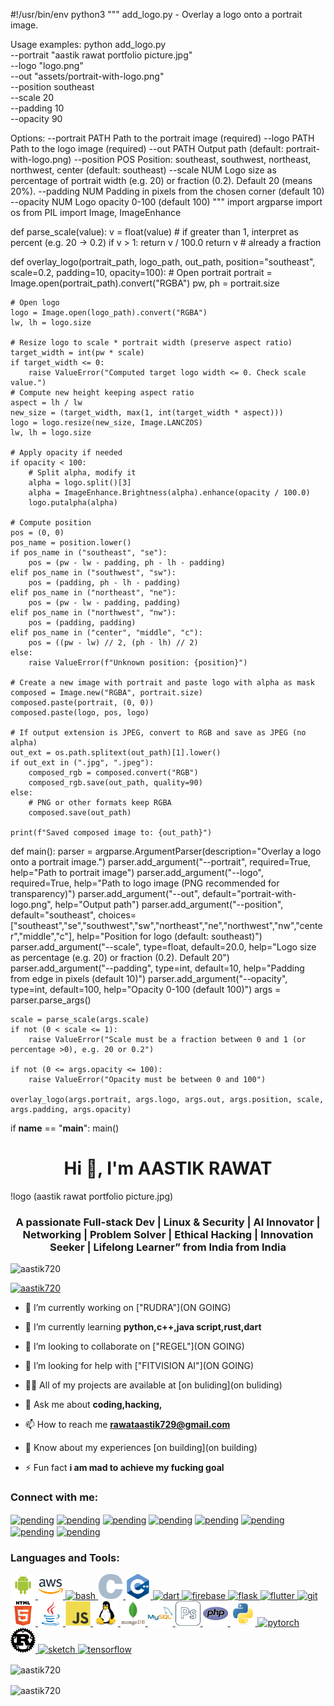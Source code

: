 #!/usr/bin/env python3
"""
add_logo.py - Overlay a logo onto a portrait image.

Usage examples:
  python add_logo.py \
    --portrait "aastik rawat portfolio picture.jpg" \
    --logo "logo.png" \
    --out "assets/portrait-with-logo.png" \
    --position southeast \
    --scale 20 \
    --padding 10 \
    --opacity 90

Options:
  --portrait  PATH   Path to the portrait image (required)
  --logo      PATH   Path to the logo image (required)
  --out       PATH   Output path (default: portrait-with-logo.png)
  --position POS    Position: southeast, southwest, northeast, northwest, center (default: southeast)
  --scale     NUM    Logo size as percentage of portrait width (e.g. 20) or fraction (0.2). Default 20 (means 20%).
  --padding   NUM    Padding in pixels from the chosen corner (default 10)
  --opacity   NUM    Logo opacity 0-100 (default 100)
"""
import argparse
import os
from PIL import Image, ImageEnhance

def parse_scale(value):
    v = float(value)
    # if greater than 1, interpret as percent (e.g. 20 -> 0.2)
    if v > 1:
        return v / 100.0
    return v  # already a fraction

def overlay_logo(portrait_path, logo_path, out_path,
                 position="southeast", scale=0.2, padding=10, opacity=100):
    # Open portrait
    portrait = Image.open(portrait_path).convert("RGBA")
    pw, ph = portrait.size

    # Open logo
    logo = Image.open(logo_path).convert("RGBA")
    lw, lh = logo.size

    # Resize logo to scale * portrait width (preserve aspect ratio)
    target_width = int(pw * scale)
    if target_width <= 0:
        raise ValueError("Computed target logo width <= 0. Check scale value.")
    # Compute new height keeping aspect ratio
    aspect = lh / lw
    new_size = (target_width, max(1, int(target_width * aspect)))
    logo = logo.resize(new_size, Image.LANCZOS)
    lw, lh = logo.size

    # Apply opacity if needed
    if opacity < 100:
        # Split alpha, modify it
        alpha = logo.split()[3]
        alpha = ImageEnhance.Brightness(alpha).enhance(opacity / 100.0)
        logo.putalpha(alpha)

    # Compute position
    pos = (0, 0)
    pos_name = position.lower()
    if pos_name in ("southeast", "se"):
        pos = (pw - lw - padding, ph - lh - padding)
    elif pos_name in ("southwest", "sw"):
        pos = (padding, ph - lh - padding)
    elif pos_name in ("northeast", "ne"):
        pos = (pw - lw - padding, padding)
    elif pos_name in ("northwest", "nw"):
        pos = (padding, padding)
    elif pos_name in ("center", "middle", "c"):
        pos = ((pw - lw) // 2, (ph - lh) // 2)
    else:
        raise ValueError(f"Unknown position: {position}")

    # Create a new image with portrait and paste logo with alpha as mask
    composed = Image.new("RGBA", portrait.size)
    composed.paste(portrait, (0, 0))
    composed.paste(logo, pos, logo)

    # If output extension is JPEG, convert to RGB and save as JPEG (no alpha)
    out_ext = os.path.splitext(out_path)[1].lower()
    if out_ext in (".jpg", ".jpeg"):
        composed_rgb = composed.convert("RGB")
        composed_rgb.save(out_path, quality=90)
    else:
        # PNG or other formats keep RGBA
        composed.save(out_path)

    print(f"Saved composed image to: {out_path}")

def main():
    parser = argparse.ArgumentParser(description="Overlay a logo onto a portrait image.")
    parser.add_argument("--portrait", required=True, help="Path to portrait image")
    parser.add_argument("--logo", required=True, help="Path to logo image (PNG recommended for transparency)")
    parser.add_argument("--out", default="portrait-with-logo.png", help="Output path")
    parser.add_argument("--position", default="southeast",
                        choices=["southeast","se","southwest","sw","northeast","ne","northwest","nw","center","middle","c"],
                        help="Position for logo (default: southeast)")
    parser.add_argument("--scale", type=float, default=20.0, help="Logo size as percentage (e.g. 20) or fraction (0.2). Default 20")
    parser.add_argument("--padding", type=int, default=10, help="Padding from edge in pixels (default 10)")
    parser.add_argument("--opacity", type=int, default=100, help="Opacity 0-100 (default 100)")
    args = parser.parse_args()

    scale = parse_scale(args.scale)
    if not (0 < scale <= 1):
        raise ValueError("Scale must be a fraction between 0 and 1 (or percentage >0), e.g. 20 or 0.2")

    if not (0 <= args.opacity <= 100):
        raise ValueError("Opacity must be between 0 and 100")

    overlay_logo(args.portrait, args.logo, args.out, args.position, scale, args.padding, args.opacity)

if __name__ == "__main__":
    main()<h1 align="center">Hi 👋, I'm AASTIK RAWAT</h1>
!logo (aastik rawat portfolio picture.jpg)
<h3 align="center">A passionate Full-stack Dev | Linux & Security | AI Innovator |  Networking | Problem Solver | Ethical Hacking | Innovation Seeker | Lifelong Learner” from India from India</h3>

<p align="left"> <img src="https://komarev.com/ghpvc/?username=aastik720&label=Profile%20views&color=0e75b6&style=flat" alt="aastik720" /> </p>

<p align="left"> <a href="https://github.com/ryo-ma/github-profile-trophy"><img src="https://github-profile-trophy.vercel.app/?username=aastik720" alt="aastik720" /></a> </p>

- 🔭 I’m currently working on ["RUDRA"](ON GOING)

- 🌱 I’m currently learning **python,c++,java script,rust,dart**

- 👯 I’m looking to collaborate on ["REGEL"](ON GOING)

- 🤝 I’m looking for help with ["FITVISION AI"](ON GOING)

- 👨‍💻 All of my projects are available at [on buliding](on buliding)

- 💬 Ask me about **coding,hacking,**

- 📫 How to reach me **rawataastik729@gmail.com**

- 📄 Know about my experiences [on building](on building)

- ⚡ Fun fact **i am mad to achieve my fucking goal**

<h3 align="left">Connect with me:</h3>
<p align="left">
<a href="https://twitter.com/pending" target="blank"><img align="center" src="https://raw.githubusercontent.com/rahuldkjain/github-profile-readme-generator/master/src/images/icons/Social/twitter.svg" alt="pending" height="30" width="40" /></a>
<a href="https://linkedin.com/in/pending" target="blank"><img align="center" src="https://raw.githubusercontent.com/rahuldkjain/github-profile-readme-generator/master/src/images/icons/Social/linked-in-alt.svg" alt="pending" height="30" width="40" /></a>
<a href="https://fb.com/pending" target="blank"><img align="center" src="https://raw.githubusercontent.com/rahuldkjain/github-profile-readme-generator/master/src/images/icons/Social/facebook.svg" alt="pending" height="30" width="40" /></a>
<a href="https://instagram.com/pending" target="blank"><img align="center" src="https://raw.githubusercontent.com/rahuldkjain/github-profile-readme-generator/master/src/images/icons/Social/instagram.svg" alt="pending" height="30" width="40" /></a>
<a href="https://www.youtube.com/c/pending" target="blank"><img align="center" src="https://raw.githubusercontent.com/rahuldkjain/github-profile-readme-generator/master/src/images/icons/Social/youtube.svg" alt="pending" height="30" width="40" /></a>
<a href="https://www.hackerrank.com/pending" target="blank"><img align="center" src="https://raw.githubusercontent.com/rahuldkjain/github-profile-readme-generator/master/src/images/icons/Social/hackerrank.svg" alt="pending" height="30" width="40" /></a>
<a href="https://www.leetcode.com/pending" target="blank"><img align="center" src="https://raw.githubusercontent.com/rahuldkjain/github-profile-readme-generator/master/src/images/icons/Social/leet-code.svg" alt="pending" height="30" width="40" /></a>
<a href="https://discord.gg/pending" target="blank"><img align="center" src="https://raw.githubusercontent.com/rahuldkjain/github-profile-readme-generator/master/src/images/icons/Social/discord.svg" alt="pending" height="30" width="40" /></a>
</p>

<h3 align="left">Languages and Tools:</h3>
<p align="left"> <a href="https://developer.android.com" target="_blank" rel="noreferrer"> <img src="https://raw.githubusercontent.com/devicons/devicon/master/icons/android/android-original-wordmark.svg" alt="android" width="40" height="40"/> </a> <a href="https://aws.amazon.com" target="_blank" rel="noreferrer"> <img src="https://raw.githubusercontent.com/devicons/devicon/master/icons/amazonwebservices/amazonwebservices-original-wordmark.svg" alt="aws" width="40" height="40"/> </a> <a href="https://www.gnu.org/software/bash/" target="_blank" rel="noreferrer"> <img src="https://www.vectorlogo.zone/logos/gnu_bash/gnu_bash-icon.svg" alt="bash" width="40" height="40"/> </a> <a href="https://www.cprogramming.com/" target="_blank" rel="noreferrer"> <img src="https://raw.githubusercontent.com/devicons/devicon/master/icons/c/c-original.svg" alt="c" width="40" height="40"/> </a> <a href="https://www.w3schools.com/cpp/" target="_blank" rel="noreferrer"> <img src="https://raw.githubusercontent.com/devicons/devicon/master/icons/cplusplus/cplusplus-original.svg" alt="cplusplus" width="40" height="40"/> </a> <a href="https://dart.dev" target="_blank" rel="noreferrer"> <img src="https://www.vectorlogo.zone/logos/dartlang/dartlang-icon.svg" alt="dart" width="40" height="40"/> </a> <a href="https://firebase.google.com/" target="_blank" rel="noreferrer"> <img src="https://www.vectorlogo.zone/logos/firebase/firebase-icon.svg" alt="firebase" width="40" height="40"/> </a> <a href="https://flask.palletsprojects.com/" target="_blank" rel="noreferrer"> <img src="https://www.vectorlogo.zone/logos/pocoo_flask/pocoo_flask-icon.svg" alt="flask" width="40" height="40"/> </a> <a href="https://flutter.dev" target="_blank" rel="noreferrer"> <img src="https://www.vectorlogo.zone/logos/flutterio/flutterio-icon.svg" alt="flutter" width="40" height="40"/> </a> <a href="https://git-scm.com/" target="_blank" rel="noreferrer"> <img src="https://www.vectorlogo.zone/logos/git-scm/git-scm-icon.svg" alt="git" width="40" height="40"/> </a> <a href="https://www.w3.org/html/" target="_blank" rel="noreferrer"> <img src="https://raw.githubusercontent.com/devicons/devicon/master/icons/html5/html5-original-wordmark.svg" alt="html5" width="40" height="40"/> </a> <a href="https://www.java.com" target="_blank" rel="noreferrer"> <img src="https://raw.githubusercontent.com/devicons/devicon/master/icons/java/java-original.svg" alt="java" width="40" height="40"/> </a> <a href="https://developer.mozilla.org/en-US/docs/Web/JavaScript" target="_blank" rel="noreferrer"> <img src="https://raw.githubusercontent.com/devicons/devicon/master/icons/javascript/javascript-original.svg" alt="javascript" width="40" height="40"/> </a> <a href="https://www.linux.org/" target="_blank" rel="noreferrer"> <img src="https://raw.githubusercontent.com/devicons/devicon/master/icons/linux/linux-original.svg" alt="linux" width="40" height="40"/> </a> <a href="https://www.mongodb.com/" target="_blank" rel="noreferrer"> <img src="https://raw.githubusercontent.com/devicons/devicon/master/icons/mongodb/mongodb-original-wordmark.svg" alt="mongodb" width="40" height="40"/> </a> <a href="https://www.mysql.com/" target="_blank" rel="noreferrer"> <img src="https://raw.githubusercontent.com/devicons/devicon/master/icons/mysql/mysql-original-wordmark.svg" alt="mysql" width="40" height="40"/> </a> <a href="https://www.photoshop.com/en" target="_blank" rel="noreferrer"> <img src="https://raw.githubusercontent.com/devicons/devicon/master/icons/photoshop/photoshop-line.svg" alt="photoshop" width="40" height="40"/> </a> <a href="https://www.php.net" target="_blank" rel="noreferrer"> <img src="https://raw.githubusercontent.com/devicons/devicon/master/icons/php/php-original.svg" alt="php" width="40" height="40"/> </a> <a href="https://www.python.org" target="_blank" rel="noreferrer"> <img src="https://raw.githubusercontent.com/devicons/devicon/master/icons/python/python-original.svg" alt="python" width="40" height="40"/> </a> <a href="https://pytorch.org/" target="_blank" rel="noreferrer"> <img src="https://www.vectorlogo.zone/logos/pytorch/pytorch-icon.svg" alt="pytorch" width="40" height="40"/> </a> <a href="https://www.rust-lang.org" target="_blank" rel="noreferrer"> <img src="https://raw.githubusercontent.com/devicons/devicon/master/icons/rust/rust-plain.svg" alt="rust" width="40" height="40"/> </a> <a href="https://www.sketch.com/" target="_blank" rel="noreferrer"> <img src="https://www.vectorlogo.zone/logos/sketchapp/sketchapp-icon.svg" alt="sketch" width="40" height="40"/> </a> <a href="https://www.tensorflow.org" target="_blank" rel="noreferrer"> <img src="https://www.vectorlogo.zone/logos/tensorflow/tensorflow-icon.svg" alt="tensorflow" width="40" height="40"/> </a> </p>

<p><img align="center" src="https://github-readme-stats.vercel.app/api/top-langs?username=aastik720&show_icons=true&locale=en&layout=compact" alt="aastik720" /></p>

<p><img align="center" src="https://github-readme-streak-stats.herokuapp.com/?user=aastik720&" alt="aastik720" /></p>

